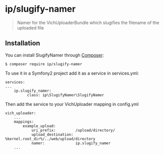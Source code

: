 ip/slugify-namer
=============

> Namer for the VichUploaderBundle which slugifies the filename of the uploaded file

Installation
------------

You can install SlugifyNamer through [Composer](https://getcomposer.org):

```shell
$ composer require ip/slugify-namer
```

To use it in a Symfony2 project add it as a service in services.yml:
```
services:
...
    ip.slugify_namer:
          class: ip\SlugifyNamer\SlugifyNamer
```

Then add the service to your VichUploader mapping in config.yml
```
vich_uploader:
    ...
    mappings:
        example_upload:
            uri_prefix:         /upload/directory/
            upload_destination: %kernel.root_dir%/../web/upload/directory
            namer:              ip.slugify_namer
    ...
```